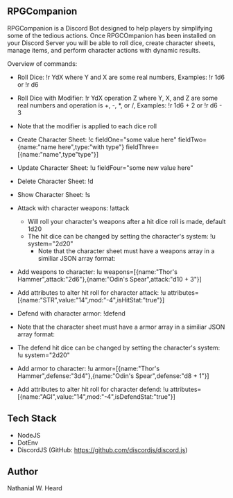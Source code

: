 ## RPGCompanion
RPGCompanion is a Discord Bot designed to help players by simplifying some of the tedious actions. Once RPGCOmpanion has been installed on your Discord Server you will be able to roll dice, create character sheets, manage items, and perform character actions with dynamic results. 

Overview of commands:

- Roll Dice: !r YdX where Y and X are some real numbers, Examples: !r 1d6 or !r d6

- Roll Dice with Modifier: !r YdX operation Z where Y, X, and Z are some real numbers and operation is +, -, *, or /, Examples: !r 1d6 + 2 or !r d6 - 3
 - Note that the modifier is applied to each dice roll

- Create Character Sheet: !c fieldOne="some value here" fieldTwo={name:"name here",type:"with type"} fieldThree=[{name:"name",type"type"}]

- Update Character Sheet: !u fieldFour="some new value here"

- Delete Character Sheet: !d

- Show Character Sheet: !s

- Attack with character weapons: !attack
    - Will roll your character's weapons after a hit dice roll is made, default 1d20
  - The hit dice can be changed by setting the character's system: !u system="2d20"
    - Note that the character sheet must have a weapons array in a similiar JSON array format:
 - Add weapons to character: Iu weapons=[{name:"Thor's Hammer",attack:"2d6"},{name:"Odin's Spear",attack:"d10 + 3"}]
 - Add attributes to alter hit roll for character attack: !u attributes=[{name:"STR",value:"14",mod:"-4",isHitStat:"true"}] 

- Defend with character armor: !defend
 - Note that the character sheet must have a armor array in a similiar JSON array format:
 - The defend hit dice can be changed by setting the character's system: !u system="2d20"
 - Add armor to character: !u armor=[{name:"Thor's Hammer",defense:"3d4"},{name:"Odin's Spear",defense:"d8 + 1"}]
 - Add attributes to alter hit roll for character defend: !u attributes=[{name:"AGI",value:"14",mod:"-4",isDefendStat:"true"}] 

## Tech Stack 
- NodeJS 
- DotEnv
- DiscordJS (GitHub: https://github.com/discordjs/discord.js)

## Author
Nathanial W. Heard